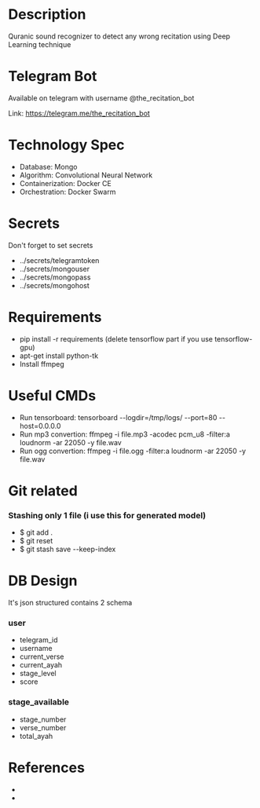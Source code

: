 # Description
Quranic sound recognizer to detect any wrong recitation using Deep Learning technique

# Telegram Bot
Available on telegram with username @the_recitation_bot

Link: https://telegram.me/the_recitation_bot

# Technology Spec
* Database: Mongo
* Algorithm: Convolutional Neural Network
* Containerization: Docker CE
* Orchestration: Docker Swarm

# Secrets
Don't forget to set secrets
* ../secrets/telegramtoken
* ../secrets/mongouser
* ../secrets/mongopass
* ../secrets/mongohost

# Requirements
* pip install -r requirements (delete tensorflow part if you use tensorflow-gpu)
* apt-get install python-tk 
* Install ffmpeg

# Useful CMDs
* Run tensorboard: tensorboard --logdir=/tmp/logs/ --port=80 --host=0.0.0.0
* Run mp3 convertion: ffmpeg -i file.mp3 -acodec pcm_u8 -filter:a loudnorm -ar 22050 -y file.wav
* Run ogg convertion: ffmpeg -i file.ogg -filter:a loudnorm -ar 22050 -y file.wav

# Git related
### Stashing only 1 file (i use this for generated model)
* $ git add .
* $ git reset <target file>
* $ git stash save --keep-index

# DB Design
It's json structured contains 2 schema

### user
* telegram_id
* username
* current_verse
* current_ayah
* stage_level
* score

### stage_available
* stage_number
* verse_number
* total_ayah

# References
*
*
